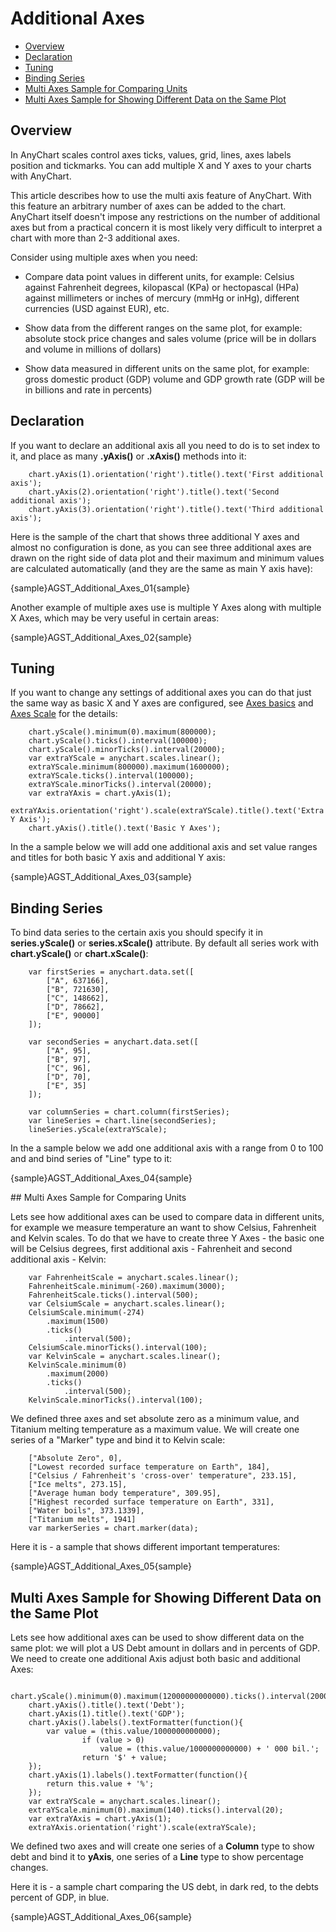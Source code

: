 # Additional Axes

* [Overview](#overview)
* [Declaration](#declaration)
* [Tuning](#tuning)
* [Binding Series](#binding-series)
* [Multi Axes Sample for Comparing Units](#multi-axes-sample-for-comparing-units)
* [Multi Axes Sample for Showing Different Data on the Same Plot](#multi-axes-sample-for-showing-different-data-on-the-same-plot)
 
 
## Overview
   
In AnyChart scales control axes ticks, values, grid, lines, axes labels position and tickmarks. You can add multiple X and Y axes to your charts with AnyChart.  
  
  
This article describes how to use the multi axis feature of AnyChart. With this feature an arbitrary number of axes can be added to the chart. AnyChart itself doesn't impose any restrictions on the number of additional axes but from a practical concern it is most likely very difficult to interpret a chart with more than 2-3 additional axes.  
  
  
Consider using multiple axes when you need:

* Compare data point values in different units, for example: Celsius against Fahrenheit degrees, kilopascal (KPa) or hectopascal (HPa) against millimeters or inches of mercury (mmHg or inHg), different currencies (USD against EUR), etc.

* Show data from the different ranges on the same plot, for example: absolute stock price changes and sales volume (price will be in dollars and volume in millions of dollars)

* Show data measured in different units on the same plot, for example: gross domestic product (GDP) volume and GDP growth rate (GDP will be in billions and rate in percents)

## Declaration

If you want to declare an additional axis all you need to do is to set index to it, and place as many **.yAxis()** or **.xAxis()** methods into it:

```
    chart.yAxis(1).orientation('right').title().text('First additional axis');
    chart.yAxis(2).orientation('right').title().text('Second additional axis');
    chart.yAxis(3).orientation('right').title().text('Third additional axis');
```

Here is the sample of the chart that shows three additional Y axes and almost no configuration is done, as you can see three additional axes are drawn on the right side of data plot and their maximum and minimum values are calculated automatically (and they are the same as main Y axis have):

{sample}AGST\_Additional\_Axes\_01{sample}

Another example of multiple axes use is multiple Y Axes along with multiple X Axes, which may be very useful in certain areas:

{sample}AGST\_Additional\_Axes\_02{sample}

## Tuning

If you want to change any settings of additional axes you can do that just the same way as basic X and Y axes are configured, see [Axes basics](Axis_Basics) and [Axes Scale](Axis_Scale) for the details:

```
    chart.yScale().minimum(0).maximum(800000);
    chart.yScale().ticks().interval(100000);
    chart.yScale().minorTicks().interval(20000);
    var extraYScale = anychart.scales.linear();
    extraYScale.minimum(800000).maximum(1600000);
    extraYScale.ticks().interval(100000);
    extraYScale.minorTicks().interval(20000);
    var extraYAxis = chart.yAxis(1);
    extraYAxis.orientation('right').scale(extraYScale).title().text('Extra Y Axis');
    chart.yAxis().title().text('Basic Y Axes');
```
In the a sample below we will add one additional axis and set value ranges and titles for both basic Y axis and additional Y axis:

{sample}AGST\_Additional\_Axes\_03{sample}

## Binding Series

To bind data series to the certain axis you should specify it in **series.yScale()** or **series.xScale()** attribute. By default all series work with **chart.yScale()** or **chart.xScale()**:

```
    var firstSeries = anychart.data.set([
        ["A", 637166],
        ["B", 721630],
        ["C", 148662],
        ["D", 78662],
        ["E", 90000]
    ]);
    
    var secondSeries = anychart.data.set([
        ["A", 95],
        ["B", 97],
        ["C", 96],
        ["D", 70],
        ["E", 35]
    ]);
    
    var columnSeries = chart.column(firstSeries);
    var lineSeries = chart.line(secondSeries);
    lineSeries.yScale(extraYScale);
```

In the a sample below we add one additional axis with a range from 0 to 100 and and bind series of "Line" type to it:

{sample}AGST\_Additional\_Axes\_04{sample}

<a name="sample-comparing-units"/>
## Multi Axes Sample for Comparing Units

Lets see how additional axes can be used to compare data in different units, for example we measure temperature an want to show Celsius, Fahrenheit and Kelvin scales. To do that we have to create three Y Axes - the basic one will be Celsius degrees, first additional axis - Fahrenheit and second additional axis - Kelvin:

```
    var FahrenheitScale = anychart.scales.linear();
    FahrenheitScale.minimum(-260).maximum(3000);
    FahrenheitScale.ticks().interval(500);
    var CelsiumScale = anychart.scales.linear();
    CelsiumScale.minimum(-274)
        .maximum(1500)
        .ticks()
            .interval(500);
    CelsiumScale.minorTicks().interval(100);
    var KelvinScale = anychart.scales.linear();
    KelvinScale.minimum(0)
        .maximum(2000)
        .ticks()
            .interval(500);
    KelvinScale.minorTicks().interval(100);
```

We defined three axes and set absolute zero as a minimum value, and Titanium melting temperature as a maximum value. We will create one series of a "Marker" type and bind it to Kelvin scale:

```
    ["Absolute Zero", 0],
    ["Lowest recorded surface temperature on Earth", 184],
    ["Celsius / Fahrenheit's 'cross-over' temperature", 233.15],
    ["Ice melts", 273.15],
    ["Average human body temperature", 309.95],
    ["Highest recorded surface temperature on Earth", 331],
    ["Water boils", 373.1339],
    ["Titanium melts", 1941]
    var markerSeries = chart.marker(data);
```

Here it is - a sample that shows different important temperatures:

{sample}AGST\_Additional\_Axes\_05{sample}

## Multi Axes Sample for Showing Different Data on the Same Plot

Lets see how additional axes can be used to show different data on the same plot: we will plot a US Debt amount in dollars and in percents of GDP. We need to create one additional Axis adjust both basic and additional Axes:

```
    chart.yScale().minimum(0).maximum(12000000000000).ticks().interval(2000000000000);
    chart.yAxis().title().text('Debt');
    chart.yAxis(1).title().text('GDP');
    chart.yAxis().labels().textFormatter(function(){
        var value = (this.value/1000000000000);
                if (value > 0)
                    value = (this.value/1000000000000) + ' 000 bil.';
                return '$' + value;
    });
    chart.yAxis(1).labels().textFormatter(function(){
        return this.value + '%';
    });
    var extraYScale = anychart.scales.linear();
    extraYScale.minimum(0).maximum(140).ticks().interval(20);
    var extraYAxis = chart.yAxis(1);
    extraYAxis.orientation('right').scale(extraYScale);
```

We defined two axes and will create one series of a **Column** type to show debt and bind it to **yAxis**, one series of a **Line** type to show percentage changes.

Here it is - a sample chart comparing the US debt, in dark red, to the debts percent of GDP, in blue.

{sample}AGST\_Additional\_Axes\_06{sample}

